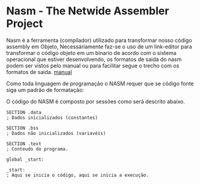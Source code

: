 # Nasm - The Netwide Assembler Project

Nasm é a ferramenta (compilador) utilizado para transformar nosso código assembly em Objeto,
Necessáriamente faz-se o uso de um link-editor para transformar o código objeto em um binario de acordo com o sistema operacional que estiver desenvolvendo, os formatos de saida do nasm podem ser vistos pelo manual ou para facilitar segue o trecho com os formatos de saida. [manual](nasm-output-format.md)

Como toda linguagem de programação o NASM requer que se código fonte siga um padrão de formatação:

O código do NASM é composto por sessões como será descrito abaixo.

```
SECTION .data
; Dados inicializados (constantes)

SECTION .bss
; Dados não inicializados (variavéis)

SECTION .text
; Conteudo do programa.

global _start:

_start:
; Aqui se inicia o código, aqui se inicia a execução.

```
